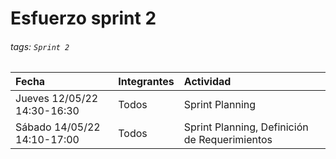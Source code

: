# Esfuerzo sprint 2

###### tags: `Sprint 2`

| Fecha                       | Integrantes | Actividad                                     |
|:--------------------------- |:----------- |:--------------------------------------------- |
| Jueves 12/05/22 14:30-16:30 | Todos       | Sprint Planning                               |
| Sábado 14/05/22 14:10-17:00 | Todos       | Sprint Planning, Definición de Requerimientos |

